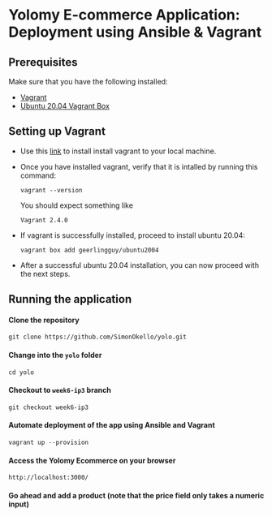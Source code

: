 # Yolomy E-commerce Application: Deployment using Ansible & Vagrant
## Prerequisites
Make sure that you have the following installed:
- [Vagrant](https://developer.hashicorp.com/vagrant/downloads)
- [Ubuntu 20.04 Vagrant Box](https://app.vagrantup.com/geerlingguy/boxes/ubuntu2004)

## Setting up Vagrant
- Use this [link](https://developer.hashicorp.com/vagrant/downloads) to install install vagrant to your local machine. 
- Once you have installed vagrant, verify that it is intalled by running this command:
  
  ```
  vagrant --version
  ```
  You should expect something like 
  
  ```Vagrant 2.4.0```

- If vagrant is successfully installed, proceed to install ubuntu 20.04:
  
  ``` 
  vagrant box add geerlingguy/ubuntu2004
  ```

- After a successful ubuntu 20.04 installation, you can now proceed with the next steps.

## Running the application

#### Clone the repository
```
git clone https://github.com/SimonOkello/yolo.git
```

#### Change into the `yolo` folder
```
cd yolo
```

#### Checkout to `week6-ip3` branch
```
git checkout week6-ip3
```


#### Automate deployment of the app using Ansible and Vagrant
 ```
 vagrant up --provision
 ```

#### Access the Yolomy Ecommerce on your browser

```
http://localhost:3000/
```

#### Go ahead and add a product (note that the price field only takes a numeric input)

